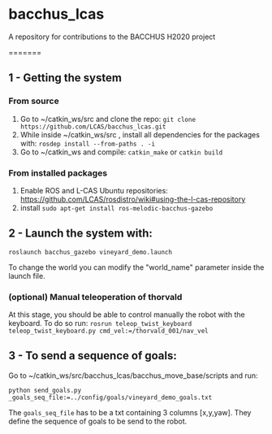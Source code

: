 # bacchus_lcas
A repository for contributions to the BACCHUS H2020 project

=======
## 1 - Getting the system

### From source
1. Go to ~/catkin_ws/src and clone the repo: `git clone https://github.com/LCAS/bacchus_lcas.git`
1. While inside ~/catkin_ws/src , install all dependencies for the packages with: `rosdep install --from-paths . -i`
1. Go to ~/catkin_ws and compile: `catkin_make` or `catkin build`

### From installed packages
1. Enable ROS and L-CAS Ubuntu repositories: https://github.com/LCAS/rosdistro/wiki#using-the-l-cas-repository
1. install `sudo apt-get install ros-melodic-bacchus-gazebo`

## 2 - Launch the system with:
`roslaunch bacchus_gazebo vineyard_demo.launch`

To change the world you can modify the "world_name" parameter inside the launch file.

### (optional)  Manual teleoperation of thorvald
At this stage, you should be able to control manually the robot with the keyboard.
To do so run:
`rosrun teleop_twist_keyboard teleop_twist_keyboard.py cmd_vel:=/thorvald_001/nav_vel`


## 3 - To send a sequence of goals:
Go to ~/catkin_ws/src/bacchus_lcas/bacchus_move_base/scripts and run:

`python send_goals.py _goals_seq_file:=../config/goals/vineyard_demo_goals.txt`

The `goals_seq_file` has to be a txt containing 3 columns [x,y,yaw]. They define the sequence of goals to be send to the robot.
